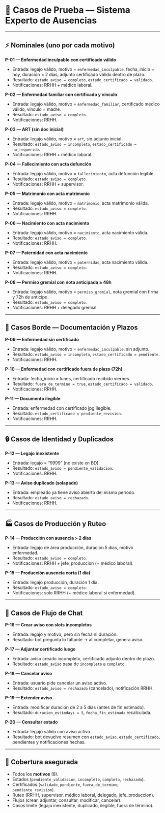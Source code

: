 # 🧪 Casos de Prueba — Sistema Experto de Ausencias

---

## ⚡ Nominales (uno por cada motivo)

**P-01 — Enfermedad inculpable con certificado válido**

* Entrada: legajo válido, motivo = `enfermedad_inculpable`, fecha\_inicio = hoy, duración = 2 días, adjunto certificado válido dentro de plazo.
* Resultado: `estado_aviso = completo`, `estado_certificado = validado`.
* Notificaciones: RRHH + médico laboral.

**P-02 — Enfermedad familiar con certificado y vínculo**

* Entrada: legajo válido, motivo = `enfermedad_familiar`, certificado médico válido, vínculo = madre.
* Resultado: `estado_aviso = completo`.
* Notificaciones: RRHH.

**P-03 — ART (sin doc inicial)**

* Entrada: legajo válido, motivo = `art`, sin adjunto inicial.
* Resultado: `estado_aviso = incompleto`, `estado_certificado = no_requerido`.
* Notificaciones: RRHH + médico laboral.

**P-04 — Fallecimiento con acta defunción**

* Entrada: legajo válido, motivo = `fallecimiento`, acta defunción legible.
* Resultado: `estado_aviso = completo`.
* Notificaciones: RRHH + supervisor.

**P-05 — Matrimonio con acta matrimonio**

* Entrada: legajo válido, motivo = `matrimonio`, acta matrimonio válida.
* Resultado: `estado_aviso = completo`.
* Notificaciones: RRHH.

**P-06 — Nacimiento con acta nacimiento**

* Entrada: legajo válido, motivo = `nacimiento`, acta nacimiento válida.
* Resultado: `estado_aviso = completo`.
* Notificaciones: RRHH.

**P-07 — Paternidad con acta nacimiento**

* Entrada: legajo válido, motivo = `paternidad`, acta nacimiento válida.
* Resultado: `estado_aviso = completo`.
* Notificaciones: RRHH.

**P-08 — Permiso gremial con nota anticipada ≥ 48h**

* Entrada: legajo válido, motivo = `permiso_gremial`, nota gremial con firma y 72h de anticipo.
* Resultado: `estado_aviso = completo`.
* Notificaciones: RRHH + delegado gremial.

---

## 🛑 Casos Borde — Documentación y Plazos

**P-09 — Enfermedad sin certificado**

* Entrada: legajo válido, motivo = `enfermedad_inculpable`, sin adjunto.
* Resultado: `estado_aviso = incompleto`, `estado_certificado = pendiente`.
* Notificaciones: RRHH.

**P-10 — Enfermedad con certificado fuera de plazo (72h)**

* Entrada: fecha\_inicio = lunes, certificado recibido viernes.
* Resultado: `fuera_de_termino = true`, `estado_certificado = validado`.
* Notificaciones: RRHH.

**P-11 — Documento ilegible**

* Entrada: enfermedad con certificado jpg ilegible.
* Resultado: `estado_certificado = pendiente_revision`.
* Notificaciones: RRHH.

---

## 🔒 Casos de Identidad y Duplicados

**P-12 — Legajo inexistente**

* Entrada: legajo = “9999” (no existe en BD).
* Resultado: `estado_aviso = pendiente_validacion`.
* Notificaciones: RRHH.

**P-13 — Aviso duplicado (solapado)**

* Entrada: empleado ya tiene aviso abierto del mismo período.
* Resultado: `estado_aviso = rechazado`.
* Notificaciones: RRHH.

---

## 🏭 Casos de Producción y Ruteo

**P-14 — Producción con ausencia > 2 días**

* Entrada: legajo de área producción, duración 5 días, motivo enfermedad.
* Resultado: `estado_aviso = completo`.
* Notificaciones: RRHH + jefe\_produccion (+ médico laboral).

**P-15 — Producción ausencia corta (1 día)**

* Entrada: legajo producción, duración 1 día.
* Resultado: `estado_aviso = completo`.
* Notificaciones: solo RRHH (+ médico laboral si enfermedad).

---

## 🔄 Casos de Flujo de Chat

**P-16 — Crear aviso con slots incompletos**

* Entrada: legajo y motivo, pero sin fecha ni duración.
* Resultado: bot pregunta lo faltante → al completar, genera aviso.

**P-17 — Adjuntar certificado luego**

* Entrada: aviso creado incompleto, certificado adjunto dentro de plazo.
* Resultado: `estado_aviso` pasa de `incompleto` a `completo`.

**P-18 — Cancelar aviso**

* Entrada: usuario pide cancelar un aviso activo.
* Resultado: `estado_aviso = rechazado` (cancelado), notificación RRHH.

**P-19 — Extender aviso**

* Entrada: modificar duración de 2 a 5 días (antes de fin estimado).
* Resultado: `duracion_estimdays = 5`, `fecha_fin_estimada` recalculada.

**P-20 — Consultar estado**

* Entrada: legajo válido con aviso activo.
* Resultado: bot devuelve resumen con `estado_aviso`, `estado_certificado`, pendientes y notificaciones hechas.

---

## 📌 Cobertura asegurada

* Todos los **motivos** (8).
* Estados (`pendiente_validacion`, `incompleto`, `completo`, `rechazado`).
* Certificados (`validado`, `pendiente`, `fuera_de_termino`, `pendiente_revision`).
* Ruteo (RRHH, supervisor, médico laboral, delegado, jefe\_produccion).
* Flujos (crear, adjuntar, consultar, modificar, cancelar).
* Casos límite (legajo inexistente, duplicado, ilegible, fuera de término).
